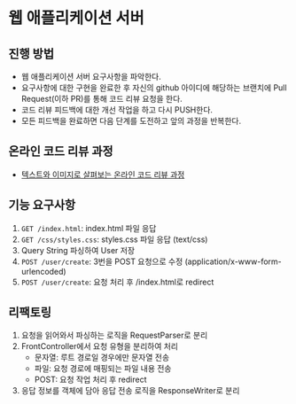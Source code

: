 # 웹 애플리케이션 서버
## 진행 방법
* 웹 애플리케이션 서버 요구사항을 파악한다.
* 요구사항에 대한 구현을 완료한 후 자신의 github 아이디에 해당하는 브랜치에 Pull Request(이하 PR)를 통해 코드 리뷰 요청을 한다.
* 코드 리뷰 피드백에 대한 개선 작업을 하고 다시 PUSH한다.
* 모든 피드백을 완료하면 다음 단계를 도전하고 앞의 과정을 반복한다.

## 온라인 코드 리뷰 과정
* [텍스트와 이미지로 살펴보는 온라인 코드 리뷰 과정](https://github.com/next-step/nextstep-docs/tree/master/codereview)


## 기능 요구사항
1. ```GET /index.html```: index.html 파일 응답
2. ```GET /css/styles.css```: styles.css 파일 응답 (text/css)
3. Query String 파싱하여 User 저장
4. ```POST /user/create```: 3번을 POST 요청으로 수정 (application/x-www-form-urlencoded)
5. ```POST /user/create```: 요청 처리 후 /index.html로 redirect

## 리팩토링
1. 요청을 읽어와서 파싱하는 로직을 RequestParser로 분리
2. FrontController에서 요청 유형을 분리하여 처리
   - 문자열: 루트 경로일 경우에만 문자열 전송
   - 파일: 요청 경로에 매핑되는 파일 내용 전송
   - POST: 요청 작업 처리 후 redirect
3. 응답 정보를 객체에 담아 응답 전송 로직을 ResponseWriter로 분리